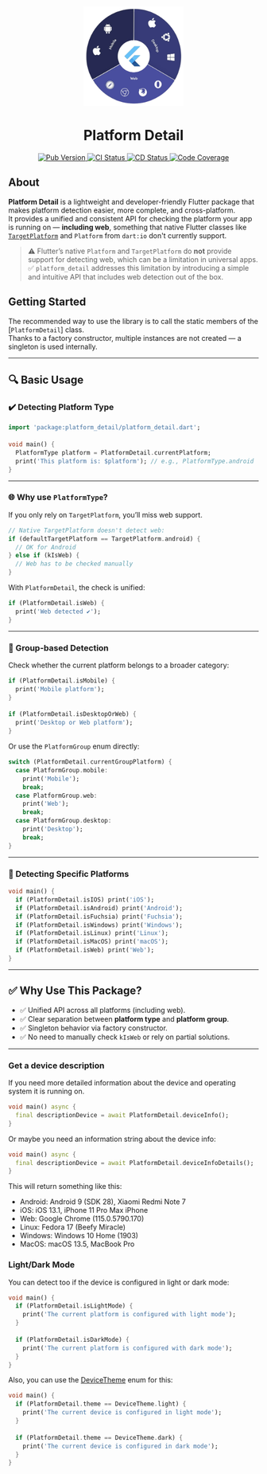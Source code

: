 <p align="center">
  <a href="https://pub.dev/packages/platform_detail">
    <img src="https://raw.githubusercontent.com/vicajilau/platform_detail/main/.github/assets/platform_detail.png" height="200" alt="Platform Detail Logo">
  </a>
  <h1 align="center">Platform Detail</h1>
</p>

<p align="center">
  <a href="https://pub.dev/packages/platform_detail">
    <img src="https://img.shields.io/pub/v/platform_detail?label=pub.dev&labelColor=333940&logo=dart" alt="Pub Version">
  </a>
  <a href="https://github.com/vicajilau/platform_detail/actions/workflows/dart_analyze_unit_test.yml">
    <img src="https://img.shields.io/github/actions/workflow/status/vicajilau/platform_detail/dart_analyze_unit_test.yml?branch=main&label=CI&labelColor=333940&logo=github" alt="CI Status">
  </a>
  <a href="https://github.com/vicajilau/platform_detail/actions/workflows/publish_pub_dev.yml">
    <img src="https://img.shields.io/github/actions/workflow/status/vicajilau/platform_detail/publish_pub_dev.yml?label=CD&labelColor=333940&logo=github" alt="CD Status">
  </a>
  <a href="https://codecov.io/gh/vicajilau/platform_detail">
    <img src="https://img.shields.io/codecov/c/github/vicajilau/platform_detail?logo=codecov&logoColor=fff&labelColor=333940" alt="Code Coverage">
  </a>
</p>

## About

**Platform Detail** is a lightweight and developer-friendly Flutter package that makes platform detection easier, more complete, and cross-platform.  
It provides a unified and consistent API for checking the platform your app is running on — **including web**, something that native Flutter classes like [`TargetPlatform`](https://api.flutter.dev/flutter/foundation/TargetPlatform.html) and `Platform` from `dart:io` don't currently support.

> ⚠️ Flutter’s native `Platform` and `TargetPlatform` do **not** provide support for detecting web, which can be a limitation in universal apps.  
> ✅ `platform_detail` addresses this limitation by introducing a simple and intuitive API that includes web detection out of the box.

## Getting Started

The recommended way to use the library is to call the static members of the [`PlatformDetail`] class.  
Thanks to a factory constructor, multiple instances are not created — a singleton is used internally.

---

## 🔍 Basic Usage

### ✔️ Detecting Platform Type

```dart
import 'package:platform_detail/platform_detail.dart';

void main() {
  PlatformType platform = PlatformDetail.currentPlatform;
  print('This platform is: $platform'); // e.g., PlatformType.android
}
```

---

### 🌐 Why use `PlatformType`?

If you only rely on `TargetPlatform`, you’ll miss web support.

```dart
// Native TargetPlatform doesn't detect web:
if (defaultTargetPlatform == TargetPlatform.android) {
  // OK for Android
} else if (kIsWeb) {
  // Web has to be checked manually
}
```

With `PlatformDetail`, the check is unified:

```dart
if (PlatformDetail.isWeb) {
  print('Web detected ✔️');
}
```

---

### 🔎 Group-based Detection

Check whether the current platform belongs to a broader category:

```dart
if (PlatformDetail.isMobile) {
  print('Mobile platform');
}

if (PlatformDetail.isDesktopOrWeb) {
  print('Desktop or Web platform');
}
```

Or use the `PlatformGroup` enum directly:

```dart
switch (PlatformDetail.currentGroupPlatform) {
  case PlatformGroup.mobile:
    print('Mobile');
    break;
  case PlatformGroup.web:
    print('Web');
    break;
  case PlatformGroup.desktop:
    print('Desktop');
    break;
}
```

---

### 🎯 Detecting Specific Platforms

```dart
void main() {
  if (PlatformDetail.isIOS) print('iOS');
  if (PlatformDetail.isAndroid) print('Android');
  if (PlatformDetail.isFuchsia) print('Fuchsia');
  if (PlatformDetail.isWindows) print('Windows');
  if (PlatformDetail.isLinux) print('Linux');
  if (PlatformDetail.isMacOS) print('macOS');
  if (PlatformDetail.isWeb) print('Web');
}
```

---

## ✅ Why Use This Package?

- ✅ Unified API across all platforms (including web).
- ✅ Clear separation between **platform type** and **platform group**.
- ✅ Singleton behavior via factory constructor.
- ✅ No need to manually check `kIsWeb` or rely on partial solutions.

---

### Get a device description
If you need more detailed information about the device and operating system it is running on.
```dart
void main() async {
  final descriptionDevice = await PlatformDetail.deviceInfo();
}
```
Or maybe you need an information string about the device info:
```dart
void main() async {
  final descriptionDevice = await PlatformDetail.deviceInfoDetails();
}
```
This will return something like this:
- Android: Android 9 (SDK 28), Xiaomi Redmi Note 7
- iOS: iOS 13.1, iPhone 11 Pro Max iPhone
- Web: Google Chrome (115.0.5790.170)
- Linux: Fedora 17 (Beefy Miracle)
- Windows: Windows 10 Home (1903)
- MacOS: macOS 13.5, MacBook Pro

### Light/Dark Mode
You can detect too if the device is configured in light or dark mode:

```dart
void main() {
  if (PlatformDetail.isLightMode) {
    print('The current platform is configured with light mode');
  }

  if (PlatformDetail.isDarkMode) {
    print('The current platform is configured with dark mode');
  }
}
```

Also, you can use the [DeviceTheme] enum for this:

```dart
void main() {
  if (PlatformDetail.theme == DeviceTheme.light) {
    print('The current device is configured in light mode');
  }

  if (PlatformDetail.theme == DeviceTheme.dark) {
    print('The current device is configured in dark mode');
  }
}
```

[PlatformDetail]: https://github.com/vicajilau/platform_detail/blob/master/lib/src/platform_detail.dart
[PlatformGroup]: https://github.com/vicajilau/platform_detail/blob/master/lib/src/platform_group.dart
[DeviceTheme]: https://github.com/vicajilau/platform_detail/blob/master/lib/src/device_theme.dart
[PlatformType]: https://github.com/vicajilau/platform_detail/blob/master/lib/src/platform_type.dart